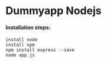 # Dummyapp Nodejs

#### Installation steps:

```
install node
install npm
npm install express --save
node app.js

```
